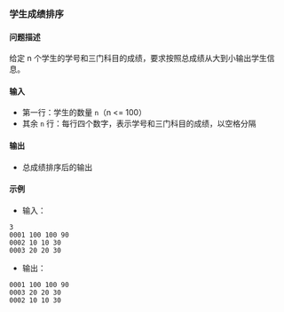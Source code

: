 ### 学生成绩排序

#### 问题描述

给定 n 个学生的学号和三门科目的成绩，要求按照总成绩从大到小输出学生信息。

#### 输入

* 第一行：学生的数量 `n`（n <= 100）
* 其余 `n` 行：每行四个数字，表示学号和三门科目的成绩，以空格分隔

#### 输出

* 总成绩排序后的输出

#### 示例

* 输入：
```
3
0001 100 100 90
0002 10 10 30
0003 20 20 30
```
* 输出：
```
0001 100 100 90
0003 20 20 30
0002 10 10 30
```